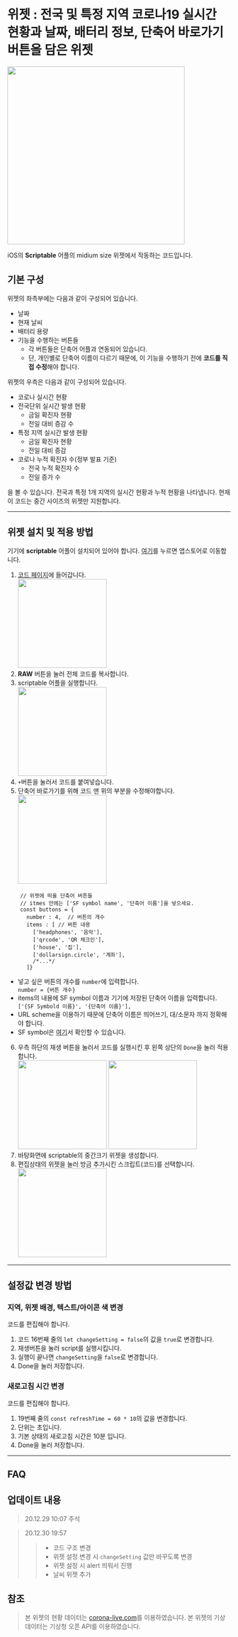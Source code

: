 위젯 : 전국 및 특정 지역 코로나19 실시간 현황과 날짜, 배터리 정보, 단축어 바로가기 버튼을 담은 위젯
===================================================================================================

<img src="./image/widget_intro.jpeg" width="400"></img>

iOS의 **Scriptable** 어플의 midium size 위젯에서 작동하는 코드입니다.

## 기본 구성

위젯의 좌측부에는 다음과 같이 구성되어 있습니다.

- 날짜
- 현재 날씨
- 배터리 용량
- 기능을 수행하는 버튼들
  - 각 버튼들은 단축어 어플과 연동되어 있습니다.
  - 단, 개인별로 단축어 이름이 다르기 때문에, 이 기능을 수행하기 전에 **코드를 직접 수정**해야 합니다.

위젯의 우측은 다음과 같이 구성되어 있습니다.
- 코로나 실시간 현황
- 전국단위 실시간 발생 현황
  - 금일 확진자 현황
  - 전일 대비 증감 수
- 특정 지역 실시간 발생 현황
  - 금일 확진자 현황
  - 전일 대비 증감
- 코로나 누적 확진자 수(정부 발표 기준)
  - 전국 누적 확진자 수
  - 전일 증가 수

을 볼 수 있습니다. 전국과 특정 1개 지역의 실시간 현황과 누적 현황을 나타냅니다. 현재 이 코드는 중간 사이즈의 위젯만 지원합니다.

----------------
## 위젯 설치 및 적용 방법

기기에 **scriptable** 어플이 설치되어 있어야 합니다. [여기](https://apps.apple.com/kr/app/scriptable/id1405459188)를 누르면 앱스토어로 이동합니다.

1. [코드 페이지](https://github.com/sunung007/IosScriptable/blob/main/KoreaCovidWidget/main.js)에 들어갑니다.   
<img src="./image/guide_1.jpeg" width="200"></img>
2. **RAW** 버튼을 눌러 전체 코드를 복사합니다.
3. scriptable 어플을 실행합니다.   
<img src="./image/guide_2.jpeg" width="200"></img>
4. `+`버튼을 눌러서 코드를 붙여넣습니다.
5. 단축어 바로가기를 위해 코드 맨 위의 부분을 수정해야합니다.   
<img src="./image/guide_3.jpeg" width="200"></img>
```
	// 위젯에 띄울 단축어 버튼들
	// itmes 안에는 ['SF symbol name', '단축어 이름']을 넣으세요.
	const buttons = {
	  number : 4,  // 버튼의 개수
	  items : [ // 버튼 내용
	    ['headphones', '음악'],
	    ['qrcode', 'QR 체크인'],
	    ['house', '집'],
	    ['dollarsign.circle', '계좌'],
	    /*...*/
	  ]} 
```

  - 넣고 싶은 버튼의 개수를 `number`에 입력합니다.   
     `number = {버튼 개수}`   
  - items의 내용에 SF symbol 이름과 기기에 저장된 단축어 이름을 입력합니다.   
     `['{SF Symbold 이름}', '{단축어 이름}'],`
  - URL scheme을 이용하기 때문에 단축어 이름은 띄어쓰기, 대/소문자 까지 정확해야 합니다.
  - SF symbol은 [여기](https://github.com/cyanzhong/sf-symbols-online)서 확인할 수 있습니다.
6. 우측 하단의 재생 버튼을 눌러서 코드를 실행시킨 후 왼쪽 상단의 `Done`을 눌러 적용합니다.   
<img src="./image/guide_4.jpeg" width="200"></img> <img src="./image/guide_5.jpeg" width="200"></img>
7. 바탕화면에 scriptable의 중간크기 위젯을 생성합니다.
8. 편집상태의 위젯을 눌러 방금 추가시킨 스크립트(코드)를 선택합니다.   
<img src="./image/guide_6.png" width="200"></img>

------------------
## 설정값 변경 방법
### 지역, 위젯 배경, 텍스트/아이콘 색 변경
코드를 편집해야 합니다.
1. 코드 16번째 줄의 `let changeSetting = false`의 값을 `true`로 변경합니다.
2. 재생버튼을 눌러 script를 실행시킵니다.
3. 실행이 끝나면 `changeSetting`을 `false`로 변경합니다.
4. Done을 눌러 저장합니다.

### 새로고침 시간 변경
코드를 편집해야 합니다.
1. 19번째 줄의 `const refreshTime = 60 * 10`의 값을 변경합니다.
2. 단위는 초입니다.
3. 기본 상태의 새로고침 시간은 10분 입니다.
4. Done을 눌러 저장합니다.

---------------
## FAQ



업데이트 내용
-------------

> 20.12.29 10:07 주석

> 20.12.30 19:57
  >> - 코드 구조 변경
  >> - 위젯 설정 변경 시 `changeSetting` 값만 바꾸도록 변경
  >> - 위젯 설정 시 alert 띄워서 진행
  >> - 날씨 위젯 추가

참조
----

> 본 위젯의 현황 데이터는 [corona-live.com](http://corona-live.com)를 이용하였습니다.
> 본 위젯의 기상 데이터는 기상청 오픈 API를 이용하였습니다.
